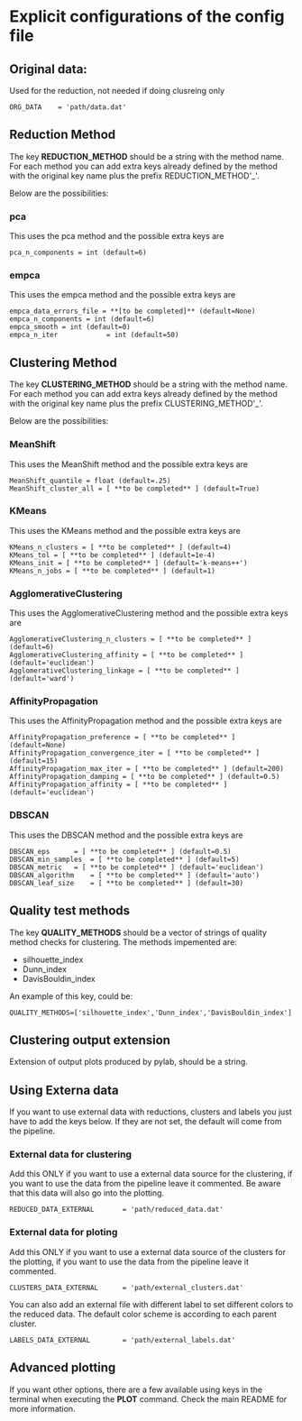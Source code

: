 # Explicit configurations of the config file
## Original data:
Used for the reduction, not needed if doing clusreing only

	ORG_DATA	= 'path/data.dat'

## Reduction Method
The key **REDUCTION_METHOD** should be a string with the method name.
For each method you can add extra keys already defined by the method
with the original key name plus the prefix REDUCTION_METHOD'_'.

Below are the possibilities:

### pca
This uses the pca method and the possible extra keys are

	pca_n_components = int (default=6)

### empca
This uses the empca method and the possible extra keys are

	empca_data_errors_file = **[to be completed]** (default=None)
	empca_n_components = int (default=6)	
	empca_smooth = int (default=0)	
	empca_n_iter	        = int (default=50)	

## Clustering Method
The key **CLUSTERING_METHOD** should be a string with the method name.
For each method you can add extra keys already defined by the method
with the original key name plus the prefix CLUSTERING_METHOD'_'.

Below are the possibilities:

### MeanShift
This uses the MeanShift method and the possible extra keys are

	MeanShift_quantile = float (default=.25)
	MeanShift_cluster_all = [ **to be completed** ] (default=True)

### KMeans
This uses the KMeans method and the possible extra keys are

	KMeans_n_clusters = [ **to be completed** ] (default=4)
	KMeans_tol = [ **to be completed** ] (default=1e-4)
	KMeans_init = [ **to be completed** ] (default='k-means++')
	KMeans_n_jobs = [ **to be completed** ] (default=1)

### AgglomerativeClustering
This uses the AgglomerativeClustering method and the possible extra keys are

	AgglomerativeClustering_n_clusters = [ **to be completed** ] (default=6)
	AgglomerativeClustering_affinity = [ **to be completed** ] (default='euclidean')
	AgglomerativeClustering_linkage = [ **to be completed** ] (default='ward')

### AffinityPropagation
This uses the AffinityPropagation method and the possible extra keys are

	AffinityPropagation_preference = [ **to be completed** ] (default=None)
	AffinityPropagation_convergence_iter = [ **to be completed** ] (default=15)
	AffinityPropagation_max_iter = [ **to be completed** ] (default=200)
	AffinityPropagation_damping = [ **to be completed** ] (default=0.5)
	AffinityPropagation_affinity = [ **to be completed** ] (default='euclidean')

### DBSCAN
This uses the DBSCAN method and the possible extra keys are

	DBSCAN_eps		= [ **to be completed** ] (default=0.5)
	DBSCAN_min_samples	= [ **to be completed** ] (default=5)
	DBSCAN_metric	= [ **to be completed** ] (default='euclidean')
	DBSCAN_algorithm	= [ **to be completed** ] (default='auto')
	DBSCAN_leaf_size	= [ **to be completed** ] (default=30)

## Quality test methods
The key	**QUALITY_METHODS** should be a vector of strings of quality method checks for clustering.
The methods impemented are:
* silhouette_index
* Dunn_index
* DavisBouldin_index

An example of this key, could be:

	QUALITY_METHODS=['silhouette_index','Dunn_index','DavisBouldin_index']

## Clustering output extension
Extension of output plots produced by pylab, should be a string.

## Using Externa data
If you want to use external data with reductions, clusters and labels you just have to add the keys below.
If they are not set, the default will come from the pipeline.

### External data for clustering
Add this ONLY if you want to use a external data source for the clustering,
if you want to use the data from the pipeline leave it commented.
Be aware that this data will also go into the plotting.

	REDUCED_DATA_EXTERNAL		= 'path/reduced_data.dat'

### External data for ploting
Add this ONLY if you want to use a external data source of the clusters for the plotting,
if you want to use the data from the pipeline leave it commented.

	CLUSTERS_DATA_EXTERNAL		= 'path/external_clusters.dat'

You can also add an external file with different label to set different colors
to the reduced data. The default color scheme is according to each parent cluster.

	LABELS_DATA_EXTERNAL		= 'path/external_labels.dat'

## Advanced plotting
If you want other options, there are a few available using keys in the terminal when executing the **PLOT** command.
Check the main README for more information.
